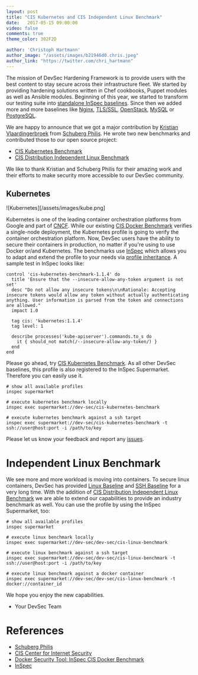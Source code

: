 ```yaml
---
layout: post
title: "CIS Kubernetes and CIS Independent Linux Benchmark"
date:   2017-05-15 09:00:00
video: false
comments: true
theme_color: 302F2D

author: 'Christoph Hartmann'
author_image: "/assets/images/b21946d0.chris.jpeg"
author_link: "https://twitter.com/chri_hartmann"
---
```


The mission of DevSec Hardening Framework is to provide users with the best content to stay secure across their infrastructure fleet. We started by providing hardening solutions written in Chef cookbooks, Puppet modules as well as Ansible modules. Beginning of this year, we started to transform our testing suite into [standalone InSpec baselines](http://dev-sec.io/blog/article/inspec-benchmarks). Since then we added more and more baselines like [Nginx](https://github.com/dev-sec/nginx-baseline), [TLS/SSL](https://github.com/dev-sec/ssl-baseline), [OpenStack](https://github.com/dev-sec/openstack-baseline), [MySQL](https://github.com/dev-sec/mysql-baseline) or [PostgreSQL](https://github.com/dev-sec/postgres-baseline).

We are happy to announce that we got a major contribution by [Kristian Vlaardingerbroek](https://github.com/rarenerd) from [Schuberg Philis](schubergphilis.com). He wrote two new benchmarks and contributed those to our open source project:

 * [CIS Kubernetes Benchmark](https://github.com/dev-sec/cis-kubernetes-benchmark)
 * [CIS Distribution Independent Linux Benchmark](https://github.com/dev-sec/cis-dil-benchmark)

We like to thank Kristian and Schuberg Philis for their amazing work and their efforts to make security more accessible to our DevSec community.

## Kubernetes

![Kubernetes][/assets/images/kube.png]

Kubernetes is one of the leading container orchestration platforms from Google and part of [CNCF](https://www.cncf.io/). While our existing [CIS Docker Benchmark](https://github.com/dev-sec/cis-docker-benchmark) verifies a single-node deployment, the Kubernetes profile is going to verify the container orchestration platform. Now, DevSec users have the ability to secure their containers in production, no matter if you're using to use Docker or/and Kubernetes. The benchmarks use [InSpec](https://www.inspec.io/) which allows you to adapt and extend the profile to your needs via [profile inheritance](https://www.inspec.io/docs/reference/profiles/). A sample test in InSpec looks like:

```
control 'cis-kubernetes-benchmark-1.1.4' do
  title 'Ensure that the --insecure-allow-any-token argument is not set'
  desc "Do not allow any insecure tokens\n\nRationale: Accepting insecure tokens would allow any token without actually authenticating anything. User information is parsed from the token and connections are allowed."
  impact 1.0

  tag cis: 'kubernetes:1.1.4'
  tag level: 1

  describe processes('kube-apiserver').commands.to_s do
    it { should_not match(/--insecure-allow-any-token/) }
  end
end
```

Please go ahead, try [CIS Kubernetes Benchmark](https://github.com/dev-sec/cis-kubernetes-benchmark). As all other DevSec baselines, this profile is also registered to the InSpec Supermarket. Therefore you can easily use it.

```
# show all available profiles
inspec supermarket

# execute kubernetes benchmark locally
inspec exec supermarket://dev-sec/cis-kubernetes-benchmark

# execute kubernetes benchmark against a ssh target
inspec exec supermarket://dev-sec/cis-kubernetes-benchmark -t ssh://user@host:port -i /path/to/key
```

Please let us know your feedback and report any [issues](https://github.com/dev-sec/cis-kubernetes-benchmark/issues).

# Independent Linux Benchmark

We see more and more workload is moving into containers. To secure linux containers, DevSec has provided [Linux Baseline](https://github.com/dev-sec/linux-baseline) and [SSH Baseline](https://github.com/dev-sec/ssh-baseline) for a very long time. With the addition of [CIS Distribution Independent Linux Benchmark](https://github.com/dev-sec/cis-dil-benchmark) we are able to extend our capabilities to provide an industry benchmark as well. You can use the profile by using the InSpec Supermarket, too:

```
# show all available profiles
inspec supermarket

# execute linux benchmark locally
inspec exec supermarket://dev-sec/dev-sec/cis-linux-benchmark

# execute linux benchmark against a ssh target
inspec exec supermarket://dev-sec/dev-sec/cis-linux-benchmark -t ssh://user@host:port -i /path/to/key

# execute linux benchmark against a docker container
inspec exec supermarket://dev-sec/dev-sec/cis-linux-benchmark -t docker://container_id
```

We hope you enjoy the new capabilities.

- Your DevSec Team

# References

- [Schuberg Philis](schubergphilis.com)
- [CIS Center for Internet Security](https://www.cisecurity.org/)
- [Docker Security Tool: InSpec CIS Docker Benchmark](https://atomic111.github.io/blog/inspec-cis-docker)
- [InSpec](https://www.inspec.io/)
